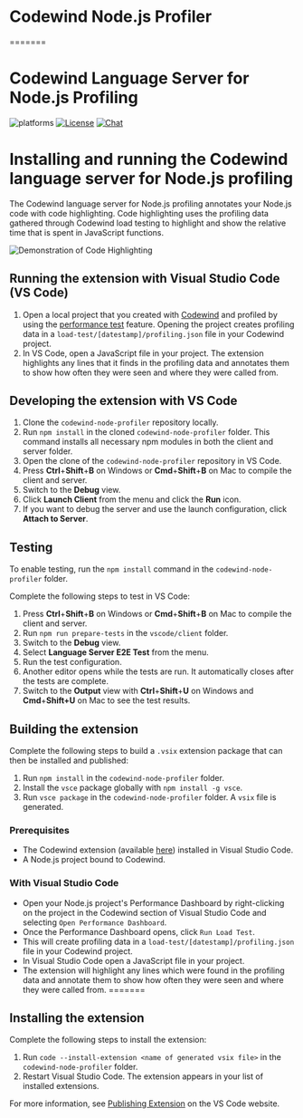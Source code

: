 
# Codewind Node.js Profiler
=======

# Codewind Language Server for Node.js Profiling
![platforms](https://img.shields.io/badge/runtime-Java%20%7C%20Swift%20%7C%20Node-yellow.svg)
[![License](https://img.shields.io/badge/License-EPL%202.0-red.svg?label=license&logo=eclipse)](https://www.eclipse.org/legal/epl-2.0/)
[![Chat](https://img.shields.io/static/v1.svg?label=chat&message=mattermost&color=145dbf)](https://mattermost.eclipse.org/eclipse/channels/eclipse-codewind)

# Installing and running the Codewind language server for Node.js profiling
The Codewind language server for Node.js profiling annotates your Node.js code with code highlighting. Code highlighting uses the profiling data gathered through Codewind load testing to highlight and show the relative time that is spent in JavaScript functions.

![Demonstration of Code Highlighting](res/img/quick-demo.gif)

## Running the extension with Visual Studio Code (VS Code)
1. Open a local project that you created with [Codewind](https://www.eclipse.org/codewind/mdt-vsc-getting-started.html) and profiled by using the [performance test](https://www.eclipse.org/codewind/guide_performance.html) feature. Opening the project creates profiling data in a `load-test/[datestamp]/profiling.json` file in your Codewind project.
2. In VS Code, open a JavaScript file in your project. The extension highlights any lines that it finds in the profiling data and annotates them to show how often they were seen and where they were called from.

## Developing the extension with VS Code
1. Clone the `codewind-node-profiler` repository locally.
2. Run `npm install` in the cloned `codewind-node-profiler` folder. This command installs all necessary npm modules in both the client and server folder.
3. Open the clone of the `codewind-node-profiler` repository in VS Code.
4. Press **Ctrl**+**Shift**+**B** on Windows or **Cmd**+**Shift**+**B** on Mac to compile the client and server.
5. Switch to the **Debug** view.
6. Click **Launch Client** from the menu and click the **Run** icon.
7. If you want to debug the server and use the launch configuration, click **Attach to Server**.

## Testing
To enable testing, run the `npm install` command in the `codewind-node-profiler` folder.

Complete the following steps to test in VS Code:
1. Press **Ctrl**+**Shift**+**B** on Windows or **Cmd**+**Shift**+**B** on Mac to compile the client and server.
2. Run `npm run prepare-tests` in the `vscode/client` folder.
3. Switch to the **Debug** view.
4. Select **Language Server E2E Test** from the menu.
5. Run the test configuration.
6. Another editor opens while the tests are run. It automatically closes after the tests are complete.
7. Switch to the **Output** view with **Ctrl**+**Shift**+**U** on Windows and **Cmd**+**Shift+U** on Mac to see the test results.

## Building the extension
Complete the following steps to build a `.vsix` extension package that can then be installed and published:
1. Run `npm install` in the `codewind-node-profiler` folder.
2. Install the `vsce` package globally with `npm install -g vsce`.
3. Run `vsce package` in the `codewind-node-profiler` folder. A `vsix` file is generated.

### Prerequisites

- The Codewind extension (available [here](https://marketplace.visualstudio.com/items?itemName=IBM.codewind)) installed in Visual Studio Code.
- A Node.js project bound to Codewind.

### With Visual Studio Code

- Open your Node.js project's Performance Dashboard by right-clicking on the project in the Codewind section of Visual Studio Code and selecting `Open Performance Dashboard`.
- Once the Performance Dashboard opens, click `Run Load Test`.
- This will create profiling data in a `load-test/[datestamp]/profiling.json` file in your Codewind project.
- In Visual Studio Code open a JavaScript file in your project.
- The extension will highlight any lines which were found in the profiling data and annotate them to show how often they were seen and where they were called from.
=======
## Installing the extension
Complete the following steps to install the extension:
1. Run `code --install-extension <name of generated vsix file>` in the `codewind-node-profiler` folder.
2. Restart Visual Studio Code. The extension appears in your list of installed extensions.

For more information, see [Publishing Extension](https://code.visualstudio.com/api/working-with-extensions/publishing-extension) on the VS Code website.

